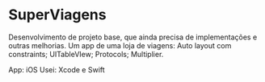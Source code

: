 # SuperViagens

Desenvolvimento de projeto base, que ainda precisa de implementações e outras melhorias. Um app de uma loja de viagens: Auto layout com constraints; UITableVIew; Protocols; Multiplier.

App: iOS
Usei: Xcode e Swift

